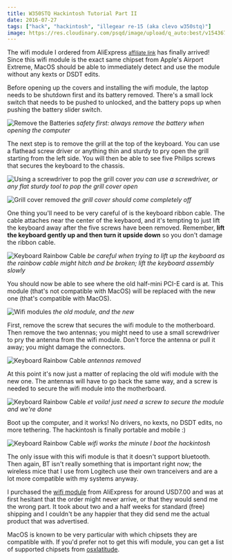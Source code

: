 ```yaml
---
title: W350STQ Hackintosh Tutorial Part II
date: 2016-07-27
tags: ["hack", "hackintosh", "illegear re-15 (aka clevo w350stq)"]
image: https://res.cloudinary.com/psqd/image/upload/q_auto:best/v1543672166/DSC1481.resized.jpg
---
```


The wifi module I ordered from AliExpress [<small>affiliate link</small>](http://s.click.aliexpress.com/e/A2fqvVFEE) has finally arrived! Since this wifi module is the exact same chipset from Apple's Airport Extreme, MacOS should be able to immediately detect and use the module without any kexts or DSDT edits.
<!--more-->

Before opening up the covers and installing the wifi module, the laptop needs to be shutdown first and its battery removed. There's a small lock switch that needs to be pushed to unlocked, and the battery pops up when pushing the battery slider switch.

![Remove the Batteries](https://res.cloudinary.com/psqd/image/upload/q_auto:best/v1543672171/DSC1489.resized.jpg)
*safety first: always remove the battery when opening the computer*

The next step is to remove the grill at the top of the keyboard. You can use a flathead screw driver or anything thin and sturdy to pry open the grill starting from the left side. You will then be able to see five Philips screws that secures the keyboard to the chassis.

![Using a screwdriver to pop the grill cover](https://res.cloudinary.com/psqd/image/upload/q_auto:best/v1543672170/DSC1488.resized.jpg)
*you can use a screwdriver, or any flat sturdy tool to pop the grill cover open*

![Grill cover removed](https://res.cloudinary.com/psqd/image/upload/q_auto:best/v1543672171/DSC1487.resized.jpg)
*the grill cover should come completely off*

One thing you'll need to be very careful of is the keyboard ribbon cable. The cable attaches near the center of the keybaord, and it's tempting to just lift the keyboard away after the five screws have been removed. Remember, **lift the keyboard gently up and then turn it upside down** so you don't damage the ribbon cable.

![Keyboard Rainbow Cable](https://res.cloudinary.com/psqd/image/upload/q_auto:best/v1543672169/DSC1486.resized.jpg)
*be careful when trying to lift up the keyboard as the rainbow cable might hitch and be broken; lift the keyboard assembly slowly*

You should now be able to see where the old half-mini PCI-E card is at. This module (that's not compatible with MacOS) will be replaced with the new one (that's compatible with MacOS).

![Wifi modules](https://res.cloudinary.com/psqd/image/upload/q_auto:best/v1543672167/DSC1482.resized.jpg)
*the old module, and the new*

First, remove the screw that secures the wifi module to the motherboard. Then remove the two antennas; you might need to use a small screwdriver to pry the antenna from the wifi module. Don't force the antenna or pull it away; you might damage the connectors.

![Keyboard Rainbow Cable](https://res.cloudinary.com/psqd/image/upload/q_auto:best/v1543672168/DSC1483.resized.jpg)
*antennas removed*

At this point it's now just a matter of replacing the old wifi module with the new one. The antennas will have to go back the same way, and a screw is needed to secure the wifi module into the motherboard.

![Keyboard Rainbow Cable](https://res.cloudinary.com/psqd/image/upload/q_auto:best/v1543672168/DSC1484.resized.jpg)
*et voila! just need a screw to secure the module and we're done*

Boot up the computer, and it works! No drivers, no kexts, no DSDT edits, no more tethering. The hackintosh is finally portable and mobile :)

![Keyboard Rainbow Cable](https://res.cloudinary.com/psqd/image/upload/q_auto:best/v1543672171/DSC1490.resized.jpg)
*wifi works the minute I boot the hackintosh*

The only issue with this wifi module is that it doesn't support bluetooth. Then again, BT isn't really something that is important right now; the wireless mice that I use from Logitech use their own tranceivers and are a lot more compatible with my systems anyway.

I purchased the [wifi module](http://s.click.aliexpress.com/e/A2fqvVFEE) from AliExpress for around USD7.00 and was at first hesitant that the order might never arrive, or that they would send me the wrong part. It took about two and a half weeks for standard (free) shipping and I couldn't be any happier that they did send me the actual product that was advertised.

MacOS is known to be very particular with which chipsets they are compatible with. If you'd prefer not to get this wifi module, you can get a list of supported chipsets from [osxlatitude](http://forum.osxlatitude.com/index.php?/topic/2120-inventory-of-supported-and-unsupported-wireless-cards/).
